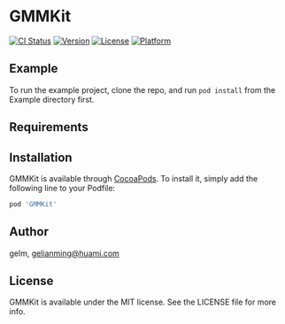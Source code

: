 # GMMKit

[![CI Status](https://img.shields.io/travis/gelm/GMMKit.svg?style=flat)](https://travis-ci.org/gelm/GMMKit)
[![Version](https://img.shields.io/cocoapods/v/GMMKit.svg?style=flat)](https://cocoapods.org/pods/GMMKit)
[![License](https://img.shields.io/cocoapods/l/GMMKit.svg?style=flat)](https://cocoapods.org/pods/GMMKit)
[![Platform](https://img.shields.io/cocoapods/p/GMMKit.svg?style=flat)](https://cocoapods.org/pods/GMMKit)

## Example

To run the example project, clone the repo, and run `pod install` from the Example directory first.

## Requirements

## Installation

GMMKit is available through [CocoaPods](https://cocoapods.org). To install
it, simply add the following line to your Podfile:

```ruby
pod 'GMMKit'
```

## Author

gelm, gelianming@huami.com

## License

GMMKit is available under the MIT license. See the LICENSE file for more info.
